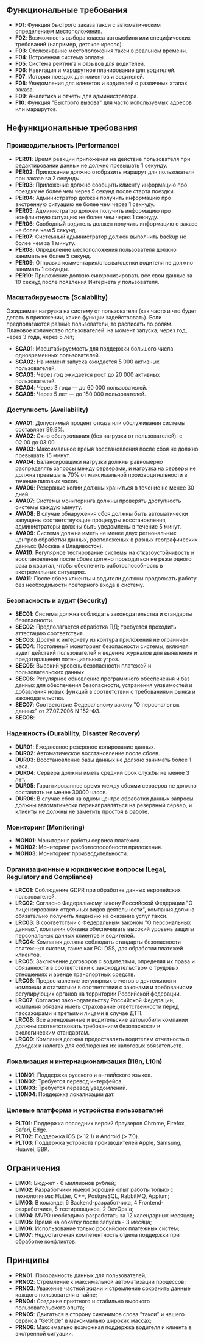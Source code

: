 ## Функциональные требования

- **F01**: Функция быстрого заказа такси с автоматическим определением местоположения.   
- **F02**: Возможность выбора класса автомобиля или специфических требований (например, детское кресло).
- **F03**: Отслеживание местоположения такси в реальном времени.
- **F04**: Встроенная система оплаты.
- **F05**: Система рейтинга и отзывов для водителей.
- **F06**: Навигация и маршрутное планирование для водителей.
- **F07**: История поездок для клиентов и водителей.
- **F08**: Уведомления для клиентов и водителей о различных этапах заказа.
- **F09**: Аналитика и отчеты для администратора.
- **F10**: Функция "Быстрого вызова" для часто используемых адресов или маршрутов.

## Нефункциональные требования

### Производительность (Performance)

- **PER01**: Время реакции приложения на действие пользователя при редактировании данных не должно превышать 1 секунду.
- **PER02**: Приложение должно отобразить маршрут для пользователя при заказе за 2 секунды.
- **PER03**: Приложение должно сообщить клиенту информацию про поездку не более чем через 5 секунд после старта поездки.
- **PER04**: Администратор должен получить информацию про экстренную ситуацию не более чем через 1 секнуду.
- **PER05**: Администратор должен получить информацию про конфликтную ситуацию не более чем через 1 секнуду.
- **PER06**: Свободный водитель должен получить информацию о заказе не более чем 5 секунд.
- **PER07**: Системный администратор должен выполнить backup не более чем за 1 минуту.
- **PER08**: Определение местоположения пользователя должно занимать не более 5 секунд.
- **PER09**: Отправка комментария/отзыва/оценки водителя не должно занимать 1 секунды.
- **PER10**: Приложение должно синхронизировать все свои данные за 10 секнуд после появления Интернета у пользователя.

### Масштабируемость (Scalability)

Ожидаемая нагрузка на систему от пользователя (как часто и что будет делать в приложении, какие функции задействовать). Если предполагаются разные пользователи, то расписать по ролям.
Плановое количество пользователей: на момент запуска, через год, через 3 года, через 5 лет;
- **SCA01**: Масштабируемость для поддержки большого числа одновременных пользователей.
- **SCA02**: На момент запуска ожидается 5 000 активных пользователей.
- **SCA03**: Через год ожидается рост до 20 000 активных пользователей.
- **SCA04**: Через 3 года — до 60 000 пользователей.
- **SCA05**: Через 5 лет — до 150 000 пользователей.

### Доступность (Availability)

- **AVA01**: Допустимый процент отказа или обслуживания системы составляет 99.9%.
- **AVA02**: Окно обслуживания (без нагрузки от пользователей): с 02:00 до 03:00.
- **AVA03**: Максимальное время восстановления после сбоя не должно превышать 15 минут.
- **AVA04**: Балансировщики нагрузки должны равномерно распределять запросы между серверами, и нагрузка на серверы не должна превышать 70% от максимальной производительности в течение пиковых часов.
- **AVA06**: Резервные копии должны храниться в течение не менее 30 дней.
- **AVA07**: Системы мониторинга должны проверять доступность системы каждую минуту.
- **AVA08**: В случае обнаружения сбоя должны быть автоматически запущены соответствующие процедуры восстановления, администраторы должны быть уведомлены в течение 5 минут.
- **AVA09**: Система должна иметь не менее двух региональных центров обработки данных, расположеных в разных географических данных: (Москва и Владивосток).
- **AVA10**: Регулярное тестирование системы на отказоустойчивость и восстановление после сбоев должно проводиться не реже одного раза в квартал, чтобы обеспечить работоспособность в экстремальных ситуациях.
- **AVA11**: После сбоев клиенты и водители должны продолжать работу без необходимости повторного входа в систему.

### Безопасность и аудит (Security)

- **SEC01**: Система должна соблюдать законодательства и стандарты безопасности.
- **SEC02**: Предполагается обработка ПД; требуется проходить аттестацию соответствия.
- **SEC03**: Доступ к интернету из контура приложения не ограничен.
- **SEC04**: Постоянный мониторинг безопасности системы, включая аудит действий пользователей и ведение журналов для выявления и предотвращения потенциальных угроз.
- **SEC05**: Высокий уровень безопасности платежей и пользовательских данных.
- **SEC06**: Регулярное обновление программного обеспечения и баз данных для обеспечения безопасности, устранения уязвимостей и добавления новых функций в соответствии с требованиями рынка и законодательства.
- **SEC07**: Соответствие Федеральному закону "О персональных данных" от 27.07.2006 N 152-ФЗ.
- **SEC08**: 

### Надежность (Durability, Disaster Recovery)

- **DUR01**: Ежедневное резервное копирование данных.
- **DUR02**: Автоматическое восстановление после сбоев.
- **DUR03**: Восстановление базы данных не должно занимать более 1 часа.
- **DUR04**: Сервера должны иметь средний срок службы не менее 3 лет.
- **DUR05**: Гарантированное время между сбоями серверов не должно составлять не менее 30000 часов.
- **DUR06**: В случае сбоя на одном центре обработки данных запросы должны автоматически перенаправляться на резервный сервер, и клиенты не должны не заметить простоя в работе.

### Мониторинг (Monitoring)

- **MON01**: Мониторинг работы сервиса платёжек.
- **MON02**: Мониторинг расботоспособности приложения.
- **MON03**: Мониторинг производительности.

### Организационные и юридические вопросы (Legal, Regulatory and Compliance)

- **LRC01**: Соблюдение GDPR при обработке данных европейских пользователей.
- **LRC02**: Согласно Федеральному закону Российской Федерации "О лицензировании отдельных видов деятельности", компания должна обязательно получить лицензию на оказание услуг такси.
- **LRC03**: В соответствии с Федеральным законом "О персональных данных", компания обязана обеспечивать высокий уровень защиты персональных данных клиентов и водителей.
- **LRC04**: Компания должна соблюдать стандарты безопасности платежных систем, такие как PCI DSS, для обработки платежей клиентов.
- **LRC05**: Заключение договоров с водителями, определяя их права и обязанности в соответствии с законодательством о трудовых отношениях и аренде транспортных средств.
- **LRC06**: Предоставление регулярных отчетов о деятельности компании и статистики в соответствии с законами и требованиями регулирующих органов на территории Российской федерации.
- **LRC07**: Согласно законодательству Российской Федерации, компания обязана иметь страхование ответственности перед пассажирами и третьими лицами в случае ДТП.
- **LRC08**: Все арендованные и водительские автомобили компании должны соответствовать требованиям безопасности и экологическим стандартам.
- **LRC09**: Компания должна предоставлять водителям отчетность о доходах и налогах для соблюдения их налоговых обязательств.

### Локализация и интернационализация (I18n, L10n)

- **L10N01**: Поддержка русского и английского языков.
- **L10N02**: Требуется перевод интерфейса.
- **L10N03**: Требуется перевод уведомлений.
- **L10N04**: Поддержка локализации дат.

### Целевые платформа и устройства пользователей

- **PLT01**: Поддержка последних версий браузеров Chrome, Firefox, Safari, Edge.
- **PLT02**: Поддержка iOS (> 12.1) и Android (> 7.0).
- **PLT03**: Поддержка устройств производителей Apple, Samsung, Huawei, BBK.

## Ограничения

- **LIM01**: Бюджет - 6 миллионов рублей;
- **LIM02**: Разработчики имеют хороший опыт работы только с технологиями: Flutter, C++, PostgreSQL, RabbitMQ, Appium;
- **LIM03**: В команде: 6 Backend-разработчика, 4 Frontend-разработчика, 5 тестировщиков, 2 DevOps'а;
- **LIM04**: MVP0 необходимо разработать за 12 календарных месяцев;
- **LIM05**: Время на обкатку после запуска - 3 месяца;
- **LIM06**: Использование только российских платежных систем;
- **LIM07**: Недостаточная компетентность отдела поддержки при обработке конфликтов.

## Принципы

- **PRN01**: Прозрачность данных для пользователей;
- **PRN02**: Стремление к максимальной автоматизации процессов;
- **PRN03**: Уважение частной жизни и стремление сохранить данные каждого пользователя в тайне;
- **PRN04**: Создание приятного и стабильно высокого пользовательского опыта;
- **PRN05**: Двигаться в сторону синонимов слова "такси" и нашего сервиса "GetRide" в максимально широких массах;
- **PRN06**: Максимально возможная поддержка водителя и клиента в экстренной ситуации.
